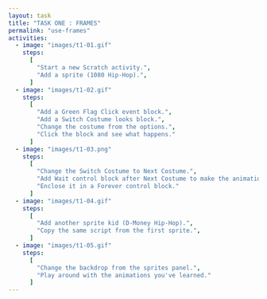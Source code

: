 ```yaml
---
layout: task
title: "TASK ONE : FRAMES"
permalink: "use-frames"
activities:
  - image: "images/t1-01.gif"
    steps:
      [
        "Start a new Scratch activity.",
        "Add a sprite (1080 Hip-Hop).",
      ]
  - image: "images/t1-02.gif"
    steps:
      [
        "Add a Green Flag Click event block.",
        "Add a Switch Costume looks block.",
        "Change the costume from the options.",
        "Click the block and see what happens."
      ]
  - image: "images/t1-03.png"
    steps:
      [
        "Change the Switch Costume to Next Costume.",
        "Add Wait control block after Next Costume to make the animation slower.",
        "Enclose it in a Forever control block."
      ]
  - image: "images/t1-04.gif"
    steps:
      [
        "Add another sprite kid (D-Money Hip-Hop).",
        "Copy the same script from the first sprite.",
      ]
  - image: "images/t1-05.gif"
    steps:
      [
        "Change the backdrop from the sprites panel.",
        "Play around with the animations you've learned."
      ]
---
```

